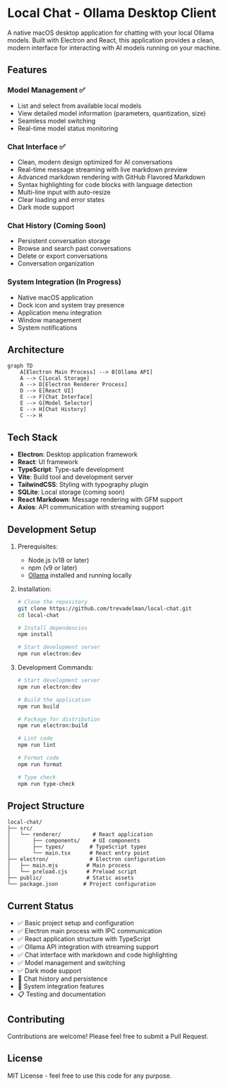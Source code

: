 # Local Chat - Ollama Desktop Client

A native macOS desktop application for chatting with your local Ollama models. Built with Electron and React, this application provides a clean, modern interface for interacting with AI models running on your machine.

## Features

### Model Management ✅
- List and select from available local models
- View detailed model information (parameters, quantization, size)
- Seamless model switching
- Real-time model status monitoring

### Chat Interface ✅
- Clean, modern design optimized for AI conversations
- Real-time message streaming with live markdown preview
- Advanced markdown rendering with GitHub Flavored Markdown
- Syntax highlighting for code blocks with language detection
- Multi-line input with auto-resize
- Clear loading and error states
- Dark mode support

### Chat History (Coming Soon)
- Persistent conversation storage
- Browse and search past conversations
- Delete or export conversations
- Conversation organization

### System Integration (In Progress)
- Native macOS application
- Dock icon and system tray presence
- Application menu integration
- Window management
- System notifications

## Architecture

```mermaid
graph TD
    A[Electron Main Process] --> B[Ollama API]
    A --> C[Local Storage]
    A --> D[Electron Renderer Process]
    D --> E[React UI]
    E --> F[Chat Interface]
    E --> G[Model Selector]
    E --> H[Chat History]
    C --> H
```

## Tech Stack

- **Electron**: Desktop application framework
- **React**: UI framework
- **TypeScript**: Type-safe development
- **Vite**: Build tool and development server
- **TailwindCSS**: Styling with typography plugin
- **SQLite**: Local storage (coming soon)
- **React Markdown**: Message rendering with GFM support
- **Axios**: API communication with streaming support

## Development Setup

1. Prerequisites:
   - Node.js (v18 or later)
   - npm (v9 or later)
   - [Ollama](https://ollama.ai) installed and running locally

2. Installation:
   ```bash
   # Clone the repository
   git clone https://github.com/trevadelman/local-chat.git
   cd local-chat
   
   # Install dependencies
   npm install
   
   # Start development server
   npm run electron:dev
   ```

3. Development Commands:
   ```bash
   # Start development server
   npm run electron:dev
   
   # Build the application
   npm run build
   
   # Package for distribution
   npm run electron:build
   
   # Lint code
   npm run lint
   
   # Format code
   npm run format
   
   # Type check
   npm run type-check
   ```

## Project Structure

```
local-chat/
├── src/
│   └── renderer/          # React application
│       ├── components/    # UI components
│       ├── types/        # TypeScript types
│       └── main.tsx      # React entry point
├── electron/             # Electron configuration
│   ├── main.mjs         # Main process
│   └── preload.cjs      # Preload script
├── public/              # Static assets
└── package.json        # Project configuration
```

## Current Status

- ✅ Basic project setup and configuration
- ✅ Electron main process with IPC communication
- ✅ React application structure with TypeScript
- ✅ Ollama API integration with streaming support
- ✅ Chat interface with markdown and code highlighting
- ✅ Model management and switching
- ✅ Dark mode support
- 🚧 Chat history and persistence
- 🚧 System integration features
- 📋 Testing and documentation

## Contributing

Contributions are welcome! Please feel free to submit a Pull Request.

## License

MIT License - feel free to use this code for any purpose.
